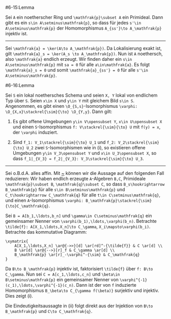 #6-15:Lemma

Sei `A` ein noetherscher Ring und `\mathfrak{p}\subset A` ein Primideal. Dann gibt es ein `s\in A\setminus\mathfrak{p}`, so dass für jedes `s'\in A\setminus\mathfrak{p}` der Homomorphismus `A_{ss'}\to A_\mathfrak{p}` injektiv ist.

---

Sei `\mathfrak{a} = \ker(A\to A_\mathfrak{p})`. Da Lokalisierung exakt ist, gilt `\mathfrak{a}_s = \ker(A_s \to A_\mathfrak{p})`. Nun ist `A` noethersch, also `\mathfrak{a}` endlich erzeugt. Wir finden daher ein `s\in A\setminus\mathfrak{p}` mit `sa = 0` für alle `a\in\mathfrak{a}`. Es folgt `\mathfrak{a}_s = 0` und somit `\mathfrak{a}_{ss'} = 0` für alle `s'\in A\setminus\mathfrak{p}`.

#6-16:Lemma

Sei `S` ein lokal noethersches Schema und seien `X, Y` lokal von endlichem Typ über `S`. Seien `x\in X` und `y\in Y` mit gleichem Bild `s\in S`. Angenommen, es gibt einen `\O_{S,s}`-Isomorphismus `\varphi: \O_{X,x}\stackrel{\sim}{\to} \O_{Y,y}`. Dann gilt:

1. Es gibt offene Umgebungen `y\in V\opensubset Y`, `x\in U\opensubset X` und einen `S`-Isomorphismus `f: V\stackrel{\sim}{\to} U` mit `f(y) = x`, der `\varphi` induziert.

2. Sind `f_1: V_1\stackrel{\sim}{\to} U_1` und `f_2: V_2\stackrel{\sim}{\to} U_2` zwei `S`-Isomorphismen wie in (i), so existieren offene Umgebungen `y\in V_3\opensubset Y` und `x\in U_3\opensubset X`, so dass `f_1|_{V_3} = f_2|_{V_3}: V_3\stackrel{\sim}{\to} U_3`.

---

Sei o.B.d.A. alles affin. Mit [~](#6-15) können wir die Aussage auf den folgenden Fall reduzieren: Wir haben endlich erzeugte `A`-Algebren `B,C`, Primideale `\mathfrak{p}\subset B`, `\mathfrak{q}\subset C`, so dass `B_s\hookrightarrow B_\mathfrak{p}` für alle `s\in B\setminus\mathfrak{p}` und `C_t\hookrightarrow C_\mathfrak{q}` für alle `t\in C\setminus\mathfrak{q}`, und einen `A`-Isomorphismus `\varphi: B_\mathfrak{p}\stackrel{\sim}{\to}C_\mathfrak{q}`.

Sei `B = A[b_1,\ldots,b_n]` und `\gamma\in C\setminus\mathfrak{q}` ein gemeinsamer Nenner von `\varphi(b_1),\ldots,\varphi(b_n)`. Betrachte `\tilde{f}: A[X_1,\ldots,X_n]\to C_\gamma`, `X_i\mapsto\varphi(b_i)`. Betrachte das kommutative Diagramm:

    \xymatrix{
        A[X_1,\ldots,X_n] \ar@{->>}[d] \ar[rd]^-{\tilde{f}} & C \ar[d] \\
        B \ar[d] \ar@{-->}[r]_f & C_\gamma \ar[d] \\
        B_\mathfrak{p} \ar[r]_-\varphi^-{\sim} & C_\mathfrak{q}
    }

Da `B\to B_\mathfrak{p}` injektiv ist, faktorisiert `\tilde{f}` über `f: B\to C_\gamma`. Nun sei `C = A[c_1,\ldots,c_n]` und `\beta\in B\setminus\mathfrak{p}` ein gemeinsamer Nenner von `\varphi^{-1}(c_1),\ldots,\varphi^{-1}(c_n)`. Dann ist der von `f` induzierte Homomorphismus `B_\beta\to C_{\gamma f(\beta)}` surjektiv und injektiv. Dies zeigt (i).

Die Eindeutigkeitsaussagte in (ii) folgt direkt aus der Injektion von `B\to B_\mathfrak{p}` und `C\to C_\mathfrak{q}`.
